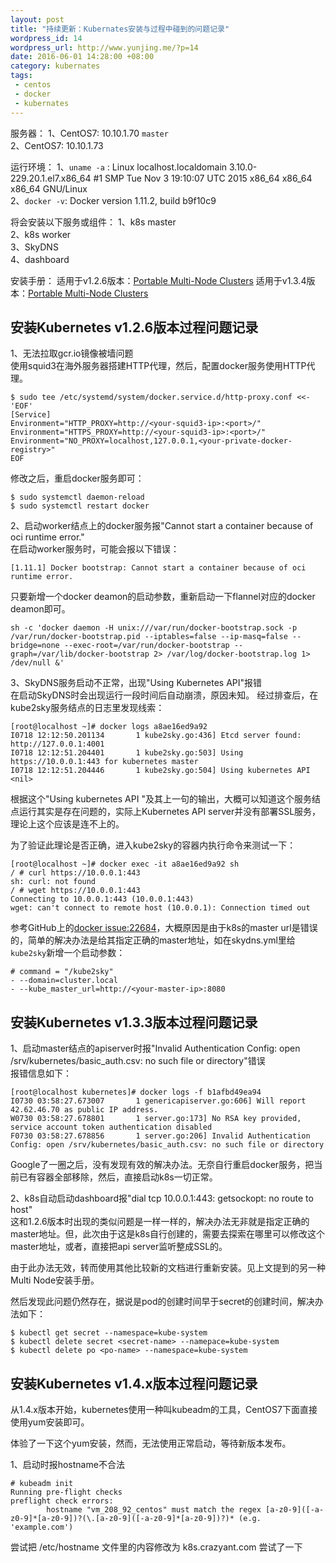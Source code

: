 ```yaml
--- 
layout: post
title: "持续更新：Kubernates安装与过程中碰到的问题记录"
wordpress_id: 14
wordpress_url: http://www.yunjing.me/?p=14
date: 2016-06-01 14:28:00 +08:00
category: kubernates
tags: 
 - centos
 - docker
 - kubernates
---
```


服务器：
1、CentOS7: 10.10.1.70 `master`  
2、CentOS7: 10.10.1.73  

运行环境：
1、`uname -a` : Linux localhost.localdomain 3.10.0-229.20.1.el7.x86_64 #1 SMP Tue Nov 3 19:10:07 UTC 2015 x86_64 x86_64 x86_64 GNU/Linux  
2、`docker -v`: Docker version 1.11.2, build b9f10c9  

将会安装以下服务或组件：
1、k8s master  
2、k8s worker  
3、SkyDNS  
4、dashboard  

安装手册：
适用于v1.2.6版本：[Portable Multi-Node Clusters](http://kubernetes.io/docs/getting-started-guides/docker-multinode/master/)
适用于v1.3.4版本：[Portable Multi-Node Clusters](https://github.com/kubernetes/kube-deploy/tree/master/docker-multinode)

## 安装Kubernetes v1.2.6版本过程问题记录

1、无法拉取gcr.io镜像被墙问题  
使用squid3在海外服务器搭建HTTP代理，然后，配置docker服务使用HTTP代理。

```
$ sudo tee /etc/systemd/system/docker.service.d/http-proxy.conf <<-'EOF'
[Service]
Environment="HTTP_PROXY=http://<your-squid3-ip>:<port>/"
Environment="HTTPS_PROXY=http://<your-squid3-ip>:<port>/"
Environment="NO_PROXY=localhost,127.0.0.1,<your-private-docker-registry>"
EOF
```

修改之后，重启docker服务即可：

```
$ sudo systemctl daemon-reload
$ sudo systemctl restart docker
```

2、启动worker结点上的docker服务报"Cannot start a container because of oci runtime error."  
在启动worker服务时，可能会报以下错误：

```
[1.11.1] Docker bootstrap: Cannot start a container because of oci runtime error.
```

只要新增一个docker deamon的启动参数，重新启动一下flannel对应的docker deamon即可。

```shell
sh -c 'docker daemon -H unix:///var/run/docker-bootstrap.sock -p /var/run/docker-bootstrap.pid --iptables=false --ip-masq=false --bridge=none --exec-root=/var/run/docker-bootstrap --graph=/var/lib/docker-bootstrap 2> /var/log/docker-bootstrap.log 1> /dev/null &'
```

3、SkyDNS服务启动不正常，出现"Using Kubernetes API<nil>"报错  
在启动SkyDNS时会出现运行一段时间后自动崩溃，原因未知。
经过排查后，在kube2sky服务结点的日志里发现线索：

```shell
[root@localhost ~]# docker logs a8ae16ed9a92
I0718 12:12:50.201134       1 kube2sky.go:436] Etcd server found: http://127.0.0.1:4001
I0718 12:12:51.204401       1 kube2sky.go:503] Using https://10.0.0.1:443 for kubernetes master
I0718 12:12:51.204446       1 kube2sky.go:504] Using kubernetes API <nil>
```

根据这个"Using kubernetes API <nil>"及其上一句的输出，大概可以知道这个服务结点运行其实是存在问题的，实际上Kubernetes API server并没有部署SSL服务，理论上这个应该是连不上的。

为了验证此理论是否正确，进入kube2sky的容器内执行命令来测试一下：

```shell
[root@localhost ~]# docker exec -it a8ae16ed9a92 sh
/ # curl https://10.0.0.1:443
sh: curl: not found
/ # wget https://10.0.0.1:443
Connecting to 10.0.0.1:443 (10.0.0.1:443)
wget: can't connect to remote host (10.0.0.1): Connection timed out
```

参考GitHub上的[docker issue:22684](https://github.com/docker/docker/issues/22684)，大概原因是由于k8s的master url是错误的，简单的解决办法是给其指定正确的master地址，如在skydns.yml里给`kube2sky`新增一个启动参数：

```
# command = "/kube2sky"
- --domain=cluster.local
- --kube_master_url=http://<your-master-ip>:8080
```

## 安装Kubernetes v1.3.3版本过程问题记录

1、启动master结点的apiserver时报"Invalid Authentication Config: open /srv/kubernetes/basic_auth.csv: no such file or directory"错误  
报错信息如下：

```shell
[root@localhost kubernetes]# docker logs -f b1afbd49ea94
I0730 03:58:27.673007       1 genericapiserver.go:606] Will report 42.62.46.70 as public IP address.
W0730 03:58:27.678801       1 server.go:173] No RSA key provided, service account token authentication disabled
F0730 03:58:27.678856       1 server.go:206] Invalid Authentication Config: open /srv/kubernetes/basic_auth.csv: no such file or directory
```

Google了一圈之后，没有发现有效的解决办法。无奈自行重启docker服务，把当前已有容器全部移除，然后，直接启动k8s一切正常。

2、k8s自动启动dashboard报"dial tcp 10.0.0.1:443: getsockopt: no route to host"  
这和1.2.6版本时出现的类似问题是一样一样的，解决办法无非就是指定正确的master地址。但，此次由于这是k8s自行创建的，需要去探索在哪里可以修改这个master地址，或者，直接把api server监听整成SSL的。

由于此办法无效，转而使用其他比较新的文档进行重新安装。见上文提到的另一种Multi Node安装手册。

然后发现此问题仍然存在，据说是pod的创建时间早于secret的创建时间，解决办法如下：

```
$ kubectl get secret --namespace=kube-system
$ kubectl delete secret <secret-name> --namepace=kube-system
$ kubectl delete po <po-name> --namespace=kube-system
```

## 安装Kubernetes v1.4.x版本过程问题记录

从1.4.x版本开始，kubernetes使用一种叫kubeadm的工具，CentOS7下面直接使用yum安装即可。

体验了一下这个yum安装，然而，无法使用正常启动，等待新版本发布。

1、启动时报hostname不合法

```
# kubeadm init
Running pre-flight checks
preflight check errors:
        hostname "vm_208_92_centos" must match the regex [a-z0-9]([-a-z0-9]*[a-z0-9])?(\.[a-z0-9]([-a-z0-9]*[a-z0-9])?)* (e.g. 'example.com')
```

尝试把 /etc/hostname 文件里的内容修改为 k8s.crazyant.com 尝试了一下


